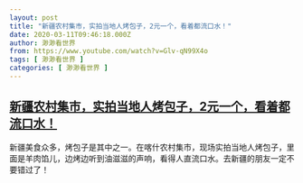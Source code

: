 ```yaml
---
layout: post
title: "新疆农村集市，实拍当地人烤包子，2元一个，看着都流口水！"
date: 2020-03-11T09:46:18.000Z
author: 渺渺看世界
from: https://www.youtube.com/watch?v=Glv-qN99X4o
tags: [ 渺渺看世界 ]
categories: [ 渺渺看世界 ]
---
```

<!--1583919978000-->
[新疆农村集市，实拍当地人烤包子，2元一个，看着都流口水！](https://www.youtube.com/watch?v=Glv-qN99X4o)
------

<div>
新疆美食众多，烤包子是其中之一。在喀什农村集市，现场实拍当地人烤包子，里面是羊肉馅儿，边烤边听到油滋滋的声响，看得人直流口水。去新疆的朋友一定不要错过了！
</div>
